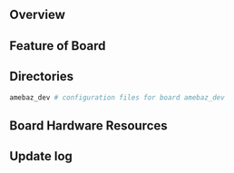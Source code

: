 ## Overview

## Feature of Board

## Directories

```sh
amebaz_dev # configuration files for board amebaz_dev
```

## Board Hardware Resources

## Update log
